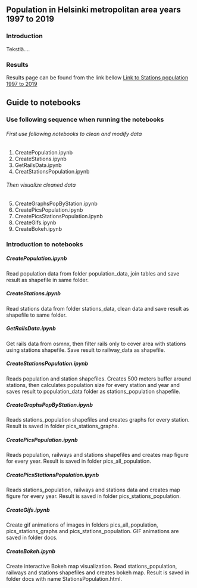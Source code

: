 ## Population in Helsinki metropolitan area years 1997 to 2019

### Introduction
Tekstiä....

### Results

Results page can be found from the link bellow
[Link to Stations population 1997 to 2019](https://saukkoriipi.github.io/StationsPopulation/)



## Guide to notebooks

### Use following sequence when running the notebooks

###### First use following notebooks to clean and modify data
1. CreatePopulation.ipynb
2. CreateStations.ipynb
3. GetRailsData.ipynb
4. CreatStationsPopulation.ipynb
###### Then visualize cleaned data
5. CreateGraphsPopByStation.ipynb
6. CreatePicsPopulation.ipynb
7. CreatePicsStationsPopulation.ipynb
8. CreateGifs.ipynb
9. CreateBokeh.ipynb

### Introduction to notebooks

##### CreatePopulation.ipynb
Read population data from folder population_data, join tables and save result as shapefile in same folder.

##### CreateStations.ipynb
Read stations data from folder stations_data, clean data and save result as shapefile to same folder.

##### GetRailsData.ipynb
Get rails data from osmnx, then filter rails only to cover area with stations using stations shapefile. Save result to railway_data as shapefile.

##### CreateStationsPopulation.ipynb
Reads population and station shapefiles. Creates 500 meters buffer around stations, then calculates population size for every station and year and saves result to population_data folder as stations_population shapefile.

##### CreateGraphsPopByStation.ipynb
Reads stations_population shapefiles and creates graphs for every station. Result is saved in folder pics_stations_graphs.

##### CreatePicsPopulation.ipynb
Reads population, railways and stations shapefiles and creates map figure for every year. Result is saved in folder pics_all_population.

##### CreatePicsStationsPopulation.ipynb
Reads stations_population, railways and stations data and creates map figure for every year. Result is saved in folder pics_stations_population.

##### CreateGifs.ipynb
Create gif animations of images in folders pics_all_population, pics_stations_graphs and pics_stations_population. GIF animations are saved in folder docs.

##### CreateBokeh.ipynb
Create interactive Bokeh map visualization. Read stations_population, railways and stations shapefiles and creates bokeh map. Result is saved in folder docs with name StationsPopulation.html.